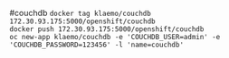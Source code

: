 #couchdb
 ````docker tag klaemo/couchdb 172.30.93.175:5000/openshift/couchdb````  
 ````docker push 172.30.93.175:5000/openshift/couchdb````  
 ````oc new-app klaemo/couchdb -e 'COUCHDB_USER=admin' -e 'COUCHDB_PASSWORD=123456' -l 'name=couchdb'````
